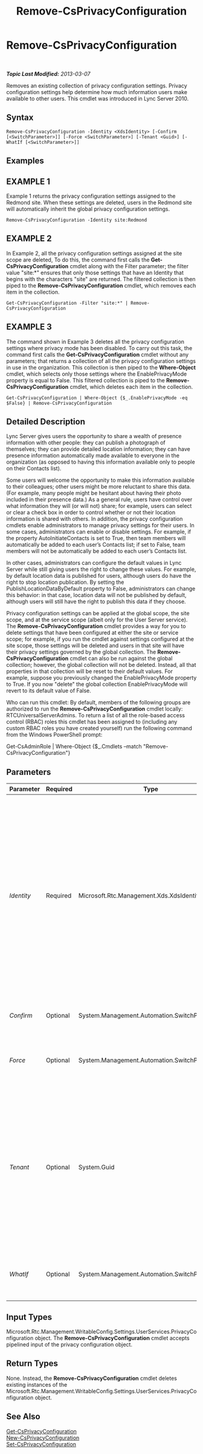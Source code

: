 ﻿---
title: Remove-CsPrivacyConfiguration
TOCTitle: Remove-CsPrivacyConfiguration
ms:assetid: 32052c51-953d-4278-9425-306245d297ed
ms:mtpsurl: https://technet.microsoft.com/en-us/library/Gg425821(v=OCS.15)
ms:contentKeyID: 48183809
ms.date: 07/23/2014
mtps_version: v=OCS.15
---

<div data-xmlns="http://www.w3.org/1999/xhtml">

<div class="topic" data-xmlns="http://www.w3.org/1999/xhtml" data-msxsl="urn:schemas-microsoft-com:xslt" data-cs="http://msdn.microsoft.com/en-us/">

<div data-asp="http://msdn2.microsoft.com/asp">

# Remove-CsPrivacyConfiguration

</div>

<div id="mainSection">

<div id="mainBody">

<span> </span>

_**Topic Last Modified:** 2013-03-07_

Removes an existing collection of privacy configuration settings. Privacy configuration settings help determine how much information users make available to other users. This cmdlet was introduced in Lync Server 2010.

<div>

## Syntax

    Remove-CsPrivacyConfiguration -Identity <XdsIdentity> [-Confirm [<SwitchParameter>]] [-Force <SwitchParameter>] [-Tenant <Guid>] [-WhatIf [<SwitchParameter>]]

</div>

<div>

## Examples

<div>

## EXAMPLE 1

Example 1 returns the privacy configuration settings assigned to the Redmond site. When these settings are deleted, users in the Redmond site will automatically inherit the global privacy configuration settings.

    Remove-CsPrivacyConfiguration -Identity site:Redmond

</div>

<div>

## EXAMPLE 2

In Example 2, all the privacy configuration settings assigned at the site scope are deleted, To do this, the command first calls the **Get-CsPrivacyConfiguration** cmdlet along with the Filter parameter; the filter value "site:\*" ensures that only those settings that have an Identity that begins with the characters "site" are returned. The filtered collection is then piped to the **Remove-CsPrivacyConfiguration** cmdlet, which removes each item in the collection.

    Get-CsPrivacyConfiguration -Filter "site:*" | Remove-CsPrivacyConfiguration

</div>

<div>

## EXAMPLE 3

The command shown in Example 3 deletes all the privacy configuration settings where privacy mode has been disabled. To carry out this task, the command first calls the **Get-CsPrivacyConfiguration** cmdlet without any parameters; that returns a collection of all the privacy configuration settings in use in the organization. This collection is then piped to the **Where-Object** cmdlet, which selects only those settings where the EnablePrivacyMode property is equal to False. This filtered collection is piped to the **Remove-CsPrivacyConfiguration** cmdlet, which deletes each item in the collection.

    Get-CsPrivacyConfiguration | Where-Object {$_.EnablePrivacyMode -eq $False} | Remove-CsPrivacyConfiguration

</div>

</div>

<div>

## Detailed Description

Lync Server gives users the opportunity to share a wealth of presence information with other people: they can publish a photograph of themselves; they can provide detailed location information; they can have presence information automatically made available to everyone in the organization (as opposed to having this information available only to people on their Contacts list).

Some users will welcome the opportunity to make this information available to their colleagues; other users might be more reluctant to share this data. (For example, many people might be hesitant about having their photo included in their presence data.) As a general rule, users have control over what information they will (or will not) share; for example, users can select or clear a check box in order to control whether or not their location information is shared with others. In addition, the privacy configuration cmdlets enable administrators to manage privacy settings for their users. In some cases, administrators can enable or disable settings. For example, if the property AutoInitiateContacts is set to True, then team members will automatically be added to each user’s Contacts list; if set to False, team members will not be automatically be added to each user’s Contacts list.

In other cases, administrators can configure the default values in Lync Server while still giving users the right to change these values. For example, by default location data is published for users, although users do have the right to stop location publication. By setting the PublishLocationDataByDefault property to False, administrators can change this behavior: in that case, location data will not be published by default, although users will still have the right to publish this data if they choose.

Privacy configuration settings can be applied at the global scope, the site scope, and at the service scope (albeit only for the User Server service). The **Remove-CsPrivacyConfiguration** cmdlet provides a way for you to delete settings that have been configured at either the site or service scope; for example, if you run the cmdlet against settings configured at the site scope, those settings will be deleted and users in that site will have their privacy settings governed by the global collection. The **Remove-CsPrivacyConfiguration** cmdlet can also be run against the global collection; however, the global collection will not be deleted. Instead, all that properties in that collection will be reset to their default values. For example, suppose you previously changed the EnablePrivacyMode property to True. If you now "delete" the global collection EnablePrivacyMode will revert to its default value of False.

Who can run this cmdlet: By default, members of the following groups are authorized to run the **Remove-CsPrivacyConfiguration** cmdlet locally: RTCUniversalServerAdmins. To return a list of all the role-based access control (RBAC) roles this cmdlet has been assigned to (including any custom RBAC roles you have created yourself) run the following command from the Windows PowerShell prompt:

Get-CsAdminRole | Where-Object {$\_.Cmdlets –match "Remove-CsPrivacyConfiguration"}

</div>

<div>

## Parameters


<table>
<colgroup>
<col style="width: 25%" />
<col style="width: 25%" />
<col style="width: 25%" />
<col style="width: 25%" />
</colgroup>
<thead>
<tr class="header">
<th>Parameter</th>
<th>Required</th>
<th>Type</th>
<th>Description</th>
</tr>
</thead>
<tbody>
<tr class="odd">
<td><p><em>Identity</em></p></td>
<td><p>Required</p></td>
<td><p>Microsoft.Rtc.Management.Xds.XdsIdentity</p></td>
<td><p>Unique identifier for the privacy configuration settings to be removed. To remove settings configured at the site scope, use syntax similar to this: -Identity site:Redmond. To remove settings at the service level, use syntax like this: -Identity service:UserServer:atl-cs-001.litwareinc.com.</p>
<p>The <strong>Remove-CsPrivacyConfiguration</strong> cmdlet can also be run against the global collection of settings. In that case, however, the global settings will not be deleted. Instead, all the properties in that collection will be reset to their default values.</p></td>
</tr>
<tr class="even">
<td><p><em>Confirm</em></p></td>
<td><p>Optional</p></td>
<td><p>System.Management.Automation.SwitchParameter</p></td>
<td><p>Prompts you for confirmation before executing the command.</p></td>
</tr>
<tr class="odd">
<td><p><em>Force</em></p></td>
<td><p>Optional</p></td>
<td><p>System.Management.Automation.SwitchParameter</p></td>
<td><p>Suppresses the display of any non-fatal error message that might occur when running the command.</p></td>
</tr>
<tr class="even">
<td><p><em>Tenant</em></p></td>
<td><p>Optional</p></td>
<td><p>System.Guid</p></td>
<td><p>Globally unique identifier (GUID) of the Lync Online tenant account for which privacy configuration settings being deleted. For example:</p>
<p>–Tenant &quot;38aad667-af54-4397-aaa7-e94c79ec2308&quot;</p>
<p>You can return the tenant ID for each of your tenants by running this command:</p>
<p>Get-CsTenant | Select-Object DisplayName, TenantID</p></td>
</tr>
<tr class="odd">
<td><p><em>WhatIf</em></p></td>
<td><p>Optional</p></td>
<td><p>System.Management.Automation.SwitchParameter</p></td>
<td><p>Describes what would happen if you executed the command without actually executing the command.</p></td>
</tr>
</tbody>
</table>


</div>

<div>

## Input Types

Microsoft.Rtc.Management.WritableConfig.Settings.UserServices.PrivacyConfiguration object. The **Remove-CsPrivacyConfiguration** cmdlet accepts pipelined input of the privacy configuration object.

</div>

<div>

## Return Types

None. Instead, the **Remove-CsPrivacyConfiguration** cmdlet deletes existing instances of the Microsoft.Rtc.Management.WritableConfig.Settings.UserServices.PrivacyConfiguration object.

</div>

<div>

## See Also


[Get-CsPrivacyConfiguration](get-csprivacyconfiguration.md)  
[New-CsPrivacyConfiguration](new-csprivacyconfiguration.md)  
[Set-CsPrivacyConfiguration](set-csprivacyconfiguration.md)  
  

</div>

</div>

<span> </span>

</div>

</div>

</div>

